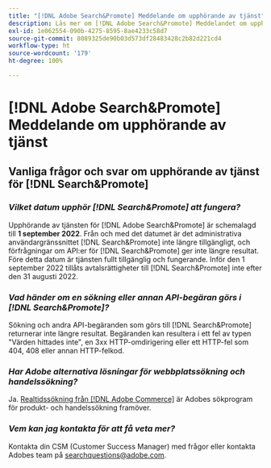 ```yaml
---
title: "[!DNL Adobe Search&Promote] Meddelande om upphörande av tjänst"
description: Läs mer om [!DNL Adobe Search&Promote] Meddelandet om upphörande av tjänsten.
exl-id: 1e062554-090b-4275-8595-8ae4233c58d7
source-git-commit: 8089325de90b03d573df28483428c2b82d221cd4
workflow-type: ht
source-wordcount: '179'
ht-degree: 100%

---
```


# [!DNL Adobe Search&Promote] Meddelande om upphörande av tjänst

## Vanliga frågor och svar om upphörande av tjänst för [!DNL Search&Promote]

### **_Vilket datum upphör [!DNL Search&Promote] att fungera?_**

Upphörande av tjänsten för [!DNL Adobe Search&Promote] är schemalagd till **1 september 2022**. Från och med det datumet är det administrativa användargränssnittet [!DNL Search&Promote] inte längre tillgängligt, och förfrågningar om API:er för [!DNL Search&Promote] ger inte längre resultat. Före detta datum är tjänsten fullt tillgänglig och fungerande. Inför den 1 september 2022 tillåts avtalsrättigheter till [!DNL Search&Promote] inte efter den 31 augusti 2022.

### **_Vad händer om en sökning eller annan API-begäran görs i [!DNL Search&Promote]?_**

Sökning och andra API-begäranden som görs till [!DNL Search&Promote] returnerar inte längre resultat. Begäranden kan resultera i ett fel av typen &quot;Värden hittades inte&quot;, en 3xx HTTP-omdirigering eller ett HTTP-fel som 404, 408 eller annan HTTP-felkod.

### **_Har Adobe alternativa lösningar för webbplatssökning och handelssökning?_**

Ja. [Realtidssökning från [!DNL Adobe Commerce]](https://devdocs.magento.com/live-search/overview.html) är Adobes sökprogram för produkt- och handelssökning framöver.

<!-- ### **_Can Adobe recommend any frameworks or platforms that offer features similar to Search&Promote?_**

  Yes. If the Search&Promote feature is critical to your marketing strategy, consider the many open-source frameworks that exist to power search, including [Apache Solr](https://solr.apache.org/) and [Elastic Free and Open](https://www.elastic.co/about/free-and-open).  

  Also, both [AWS](https://aws.amazon.com/cloudsearch/) and [Microsoft&reg; Azure](https://azure.microsoft.com/en-us/services/search/) provide cloud-native search capabilities on their respective cloud platforms. You can integrate both options into Adobe Experience Manager Sites to power site search and more. -->

### **_Vem kan jag kontakta för att få veta mer?_**

Kontakta din CSM (Customer Success Manager) med frågor eller kontakta Adobes team på [searchquestions@adobe.com](mailto:searchquestions@adobe.com).

